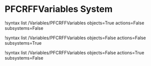 <!-- MOOSE Documentation Stub: Remove this when content is added. -->

# PFCRFFVariables System

!syntax list /Variables/PFCRFFVariables objects=True actions=False subsystems=False

!syntax list /Variables/PFCRFFVariables objects=False actions=False subsystems=True

!syntax list /Variables/PFCRFFVariables objects=False actions=True subsystems=False
